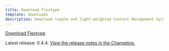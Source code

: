 ```yaml
---
title: Download Flextype
template: downloads
description: Download simple and light-weighted Content Management System written in PHP
---
```


<a href="https://github.com/flextype/flextype/releases/download/v0.4.4/flextype-0.4.4.zip" class="btn btn btn-outline-dark btn-download-flextype no-margin">Download Flextype</a>  

Latest release: 0.4.4. [View the release notes in the Changelog.](https://github.com/flextype/flextype/blob/master/CHANGELOG.md)
